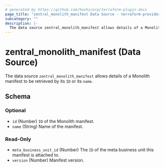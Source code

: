 ```yaml
---
# generated by https://github.com/hashicorp/terraform-plugin-docs
page_title: "zentral_monolith_manifest Data Source - terraform-provider-zentral"
subcategory: ""
description: |-
  The data source zentral_monolith_manifest allows details of a Monolith manifest to be retrieved by its ID or its name.
---
```


# zentral_monolith_manifest (Data Source)

The data source `zentral_monolith_manifest` allows details of a Monolith manifest to be retrieved by its `ID` or its `name`.



<!-- schema generated by tfplugindocs -->
## Schema

### Optional

- `id` (Number) `ID` of the Monolith manifest.
- `name` (String) Name of the manifest.

### Read-Only

- `meta_business_unit_id` (Number) The `ID` of the meta business unit this manifest is attached to.
- `version` (Number) Manifest version.
